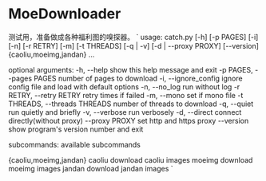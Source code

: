 # MoeDownloader
测试用，准备做成各种福利图的嗅探器。
`
usage: catch.py [-h] [-p PAGES] [-i] [-n] [-r RETRY] [-m] [-t THREADS]
                [-q | -v] [-d | --proxy PROXY] [--version]
                {caoliu,moeimg,jandan} ...

optional arguments:
  -h, --help            show this help message and exit
  -p PAGES, --pages PAGES
                        number of pages to download
  -i, --ignore_config   ignore config file and load with default options
  -n, --no_log          run without log
  -r RETRY, --retry RETRY
                        retry times if failed
  -m, --mono            set if mono file
  -t THREADS, --threads THREADS
                        number of threads to download
  -q, --quiet           run quietly and briefly
  -v, --verbose         run verbosely
  -d, --direct          connect directly(without proxy)
  --proxy PROXY         set http and https proxy
  --version             show program's version number and exit

subcommands:
  available subcommands

  {caoliu,moeimg,jandan}
    caoliu              download caoliu images
    moeimg              download moeimg images
    jandan              download jandan images
`
